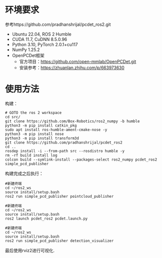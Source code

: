 # **环境要求**
参考https://github.com/pradhanshrijal/pcdet_ros2.git
- Ubuntu 22.04, ROS 2 Humble
- CUDA 11.7, CuDNN 8.5.0.96
- Python 3.10, PyTorch 2.0.1+cu117
- NumPy 1.25.2
- OpenPCDet框架
  - 官方项目：https://github.com/open-mmlab/OpenPCDet.git
  - 安装参考：https://zhuanlan.zhihu.com/p/663973630
# **使用方法**
构建：
```
# GOTO the ros 2 workspace
cd src/
git clone https://github.com/Box-Robotics/ros2_numpy -b humble
python3 -m pip install catkin_pkg
sudo apt install ros-humble-ament-cmake-nose -y
python3 -m pip install nose
python3 -m pip install transform3d
git clone https://github.com/pradhanshrijal/pcdet_ros2
cd ..
rosdep install -i --from-path src --rosdistro humble -y
rm -rf build install log
colcon build --symlink-install --packages-select ros2_numpy pcdet_ros2 simple_pcd_publisher

```
构建完成之后执行：
```
#新建终端
cd ~/ros2_ws
source install/setup.bash
ros2 run simple_pcd_publisher pointcloud_publisher
```
```
#新建终端
cd ~/ros2_ws
source install/setup.bash
ros2 launch pcdet_ros2 pcdet.launch.py
```
```
#新建终端
cd ~/ros2_ws
source install/setup.bash
ros2 run simple_pcd_publisher detection_visualizer
```
最后使用rviz2进行可视化.

